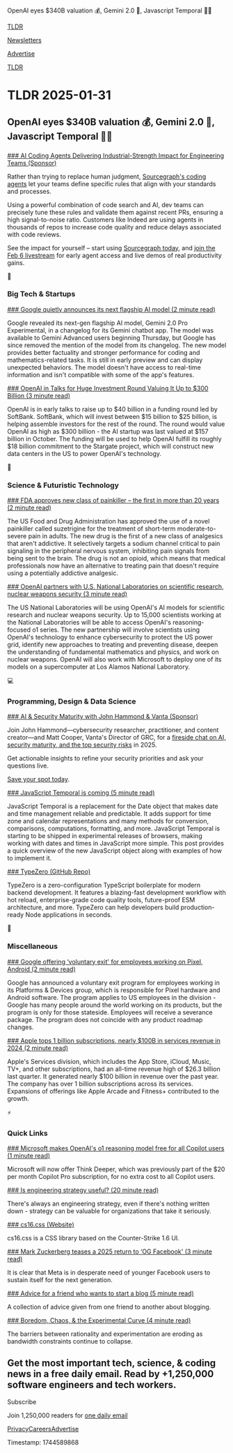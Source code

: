OpenAI eyes $340B valuation 💰, Gemini 2.0 🤖, Javascript Temporal 👨‍💻

[TLDR](/)

[Newsletters](/newsletters)

[Advertise](https://advertise.tldr.tech/)

[TLDR](/)

# TLDR 2025-01-31

## OpenAI eyes $340B valuation 💰, Gemini 2.0 🤖, Javascript Temporal 👨‍💻

### 

[### AI Coding Agents Delivering Industrial-Strength Impact for Engineering Teams (Sponsor)](https://sourcegraph.com/?&amp;utm_medium=sponsored&amp;utm_source=tldrnewsletter&amp;utm_campaign=primary)

Rather than trying to replace human judgment, [Sourcegraph's coding agents](https://sourcegraph.com/agents?&utm_medium=sponsored&utm_source=tldrnewsletter&utm_campaign=primary) let your teams define specific rules that align with your standards and processes.

Using a powerful combination of code search and AI, dev teams can precisely tune these rules and validate them against recent PRs, ensuring a high signal-to-noise ratio. Customers like Indeed are using agents in thousands of repos to increase code quality and reduce delays associated with code reviews.

See the impact for yourself – start using [Sourcegraph today](https://sourcegraph.com/?&utm_medium=sponsored&utm_source=tldrnewsletter&utm_campaign=primary), and [join the Feb 6 livestream](https://streamyard.com/watch/Ddru6H2JRSWS) for early agent access and live demos of real productivity gains.

📱

### Big Tech & Startups

[### Google quietly announces its next flagship AI model (2 minute read)](https://techcrunch.com/2025/01/30/google-quietly-announces-its-next-flagship-ai-model/?utm_source=tldrnewsletter)

Google revealed its next-gen flagship AI model, Gemini 2.0 Pro Experimental, in a changelog for its Gemini chatbot app. The model was available to Gemini Advanced users beginning Thursday, but Google has since removed the mention of the model from its changelog. The new model provides better factuality and stronger performance for coding and mathematics-related tasks. It is still in early preview and can display unexpected behaviors. The model doesn't have access to real-time information and isn't compatible with some of the app's features.

[### OpenAI in Talks for Huge Investment Round Valuing It Up to $300 Billion (3 minute read)](https://www.wsj.com/tech/ai/openaiin-talks-for-huge-investment-round-valuing-it-up-to-300-billion-2a2d4327?st=VTczth&reflink=desktopwebshare_permalink&utm_source=tldrnewsletter)

OpenAI is in early talks to raise up to $40 billion in a funding round led by SoftBank. SoftBank, which will invest between $15 billion to $25 billion, is helping assemble investors for the rest of the round. The round would value OpenAI as high as $300 billion - the AI startup was last valued at $157 billion in October. The funding will be used to help OpenAI fulfill its roughly $18 billion commitment to the Stargate project, which will construct new data centers in the US to power OpenAI's technology.

🚀

### Science & Futuristic Technology

[### FDA approves new class of painkiller – the first in more than 20 years (2 minute read)](https://newatlas.com/medical/fda-new-class-analgesic-suzetrigine/?utm_source=tldrnewsletter)

The US Food and Drug Administration has approved the use of a novel painkiller called suzetrigine for the treatment of short-term moderate-to-severe pain in adults. The new drug is the first of a new class of analgesics that aren't addictive. It selectively targets a sodium channel critical to pain signaling in the peripheral nervous system, inhibiting pain signals from being sent to the brain. The drug is not an opioid, which means that medical professionals now have an alternative to treating pain that doesn't require using a potentially addictive analgesic.

[### OpenAI partners with U.S. National Laboratories on scientific research, nuclear weapons security (3 minute read)](https://www.cnbc.com/2025/01/30/openai-partners-with-us-national-laboratories-on-scientific-research.html?utm_source=tldrnewsletter)

The US National Laboratories will be using OpenAI's AI models for scientific research and nuclear weapons security. Up to 15,000 scientists working at the National Laboratories will be able to access OpenAI's reasoning-focused o1 series. The new partnership will involve scientists using OpenAI's technology to enhance cybersecurity to protect the US power grid, identify new approaches to treating and preventing disease, deepen the understanding of fundamental mathematics and physics, and work on nuclear weapons. OpenAI will also work with Microsoft to deploy one of its models on a supercomputer at Los Alamos National Laboratory.

💻

### Programming, Design & Data Science

[### AI & Security Maturity with John Hammond & Vanta (Sponsor)](https://www.vanta.com/webinars/ai-security-maturity-navigating-risks-across-every-stage-with-john-hammond-vanta?utm_campaign=new-way-grc&amp;utm_source=tldr&amp;utm_medium=newsletter)

Join John Hammond—cybersecurity researcher, practitioner, and content creator—and Matt Cooper, Vanta's Director of GRC, for a [fireside chat on AI, security maturity, and the top security risks](https://www.vanta.com/webinars/ai-security-maturity-navigating-risks-across-every-stage-with-john-hammond-vanta?utm_campaign=new-way-grc&utm_source=tldr&utm_medium=newsletter) in 2025.

Get actionable insights to refine your security priorities and ask your questions live.

[Save your spot today](https://www.vanta.com/webinars/ai-security-maturity-navigating-risks-across-every-stage-with-john-hammond-vanta?utm_campaign=new-way-grc&utm_source=tldr&utm_medium=newsletter).

[### JavaScript Temporal is coming (5 minute read)](https://developer.mozilla.org/en-US/blog/javascript-temporal-is-coming/?utm_source=tldrnewsletter)

JavaScript Temporal is a replacement for the Date object that makes date and time management reliable and predictable. It adds support for time zone and calendar representations and many methods for conversion, comparisons, computations, formatting, and more. JavaScript Temporal is starting to be shipped in experimental releases of browsers, making working with dates and times in JavaScript more simple. This post provides a quick overview of the new JavaScript object along with examples of how to implement it.

[### TypeZero (GitHub Repo)](https://github.com/mislam/typezero?utm_source=tldrnewsletter)

TypeZero is a zero-configuration TypeScript boilerplate for modern backend development. It features a blazing-fast development workflow with hot reload, enterprise-grade code quality tools, future-proof ESM architecture, and more. TypeZero can help developers build production-ready Node applications in seconds.

🎁

### Miscellaneous

[### Google offering ‘voluntary exit' for employees working on Pixel, Android (2 minute read)](https://9to5google.com/2025/01/30/pixel-android-voluntary-exit-employees/?utm_source=tldrnewsletter)

Google has announced a voluntary exit program for employees working in its Platforms & Devices group, which is responsible for Pixel hardware and Android software. The program applies to US employees in the division - Google has many people around the world working on its products, but the program is only for those stateside. Employees will receive a severance package. The program does not coincide with any product roadmap changes.

[### Apple tops 1 billion subscriptions, nearly $100B in services revenue in 2024 (2 minute read)](https://techcrunch.com/2025/01/30/apple-tops-1-billion-subscriptions-nearly-100-billion-in-services-revenue-in-2024/?utm_source=tldrnewsletter)

Apple's Services division, which includes the App Store, iCloud, Music, TV+, and other subscriptions, had an all-time revenue high of $26.3 billion last quarter. It generated nearly $100 billion in revenue over the past year. The company has over 1 billion subscriptions across its services. Expansions of offerings like Apple Arcade and Fitness+ contributed to the growth.

⚡

### Quick Links

[### Microsoft makes OpenAI's o1 reasoning model free for all Copilot users (1 minute read)](https://www.theverge.com/news/603149/microsoft-openai-o1-model-copilot-think-deeper-free?utm_source=tldrnewsletter)

Microsoft will now offer Think Deeper, which was previously part of the $20 per month Copilot Pro subscription, for no extra cost to all Copilot users.

[### Is engineering strategy useful? (20 minute read)](https://lethain.com/is-engineering-strategy-useful/?utm_source=tldrnewsletter)

There's always an engineering strategy, even if there's nothing written down - strategy can be valuable for organizations that take it seriously.

[### cs16.css (Website)](https://cs16.samke.me/?utm_source=tldrnewsletter)

cs16.css is a CSS library based on the Counter-Strike 1.6 UI.

[### Mark Zuckerberg teases a 2025 return to ‘OG Facebook' (3 minute read)](https://techcrunch.com/2025/01/30/mark-zuckerberg-teases-a-2025-return-to-og-facebook/?utm_source=tldrnewsletter)

It is clear that Meta is in desperate need of younger Facebook users to sustain itself for the next generation.

[### Advice for a friend who wants to start a blog (5 minute read)](https://www.henrikkarlsson.xyz/p/start-a-blog?utm_source=tldrnewsletter)

A collection of advice given from one friend to another about blogging.

[### Boredom, Chaos, & the Experimental Curve (4 minute read)](https://mhdempsey.substack.com/p/boredom-chaos-and-the-experimental?utm_source=tldrnewsletter)

The barriers between rationality and experimentation are eroding as bandwidth constraints continue to collapse.

## Get the most important tech, science, & coding news in a free daily email. Read by +1,250,000 software engineers and tech workers.

Subscribe

Join 1,250,000 readers for [one daily email](/api/latest/tech)

[Privacy](/privacy)[Careers](https://jobs.ashbyhq.com/tldr.tech)[Advertise](/tech/advertise)

Timestamp: 1744589868